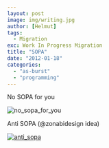 ```yaml
---
layout: post
image: img/writing.jpg
author: [Helmut]
tags:
  - Migration
exc: Work In Progress Migration
title: "SOPA"
date: "2012-01-18"
categories: 
  - "as-burst"
  - "programming"
---
```


No SOPA for you

![](images/no_sopa_for_you.jpg "no_sopa_for_you")

Anti SOPA (@zonabidesign idea)

[![](images/anti_sopa.jpg "anti_sopa")](http://www.helmutgranda.com/wp-content/uploads/2012/01/anti_sopa.jpg)
